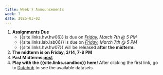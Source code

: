 ```yaml
---
title: Week 7 Announcements
week: 7
date: 2025-03-02
---
```


1. **Assignments Due**
    * {{site.links.hw.hw06}} is due on *<u>Friday</u>, March 7th @ 5 PM*
    * {{site.links.lab.lab06}} is due on *<u>Friday</u>, March 7th @ 5 PM*
    * {{site.links.hw.hw07}} will be released **after the midterm.**
2. **The midterm is on Friday, 3/14, 7-9 PM**
3. **Past Midterms [post](https://edstem.org/us/courses/73504/discussion/6292641)**
4. **Play with the {{site.links.sandbox}} here!** After clicking the first link, go to [Datahub](https://data8.datahub.berkeley.edu/) to see the available datasets.